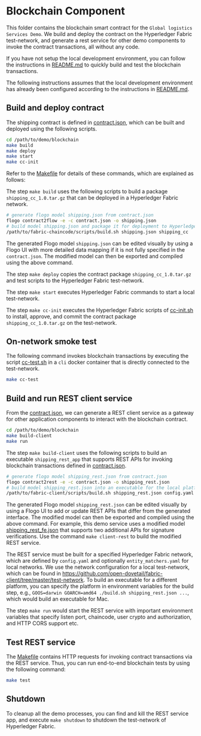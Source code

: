 # Blockchain Component

This folder contains the blockchain smart contract for the `Global logistics Services Demo`. We build and deploy the contract on the Hyperledger Fabric test-network, and generate a rest service for other demo components to invoke the contract transactions, all without any code.

If you have not setup the local development environment, you can follow the instructions in [README.md](docker/README.md) to quickly build and test the blockchain transactions.

The following instructions assumes that the local development environment has already been configured according to the instructions in [README.md](https://github.com/open-dovetail/fabric-chaincode/blob/master/README.md).

## Build and deploy contract

The shipping contract is defined in [contract.json](./contract.json), which can be built and deployed using the following scripts.

```bash
cd /path/to/demo/blockchain
make build
make deploy
make start
make cc-init
```

Refer to the [Makefile](./Makefile) for details of these commands, which are explained as follows:

The step `make build` uses the following scripts to build a package `shipping_cc_1.0.tar.gz` that can be deployed in a Hyperledger Fabric network.

```bash
# generate flogo model shipping.json from contract.json
flogo contract2flow -e -c contract.json -o shipping.json
# build model shipping.json and package it for deployment to Hyperledger Fabric
/path/to/fabric-chaincode/scripts/build.sh shipping.json shipping_cc
```

The generated Flogo model `shipping.json` can be edited visually by using a Flogo UI with more detailed data mapping if it is not fully specified in the `contract.json`. The modified model can then be exported and compiled using the above command.

The step `make deploy` copies the contract package `shipping_cc_1.0.tar.gz` and test scripts to the Hyperledger Fabric test-network.

The step `make start` executes Hyperledger Fabric commands to start a local test-network.

The step `make cc-init` executes the Hyperledger Fabric scripts of [cc-init.sh](./cc-init.sh) to install, approve, and commit the contract package `shipping_cc_1.0.tar.gz` on the test-network.

## On-network smoke test

The following command invokes blockchain transactions by executing the script [cc-test.sh](./cc-test.sh) in a `cli` docker container that is directly connected to the test-network.

```bash
make cc-test
```

## Build and run REST client service

From the [contract.json](./contract.json), we can generate a REST client service as a gateway for other application components to interact with the blockchain contract.

```bash
cd /path/to/demo/blockchain
make build-client
make run
```

The step `make build-client` uses the following scripts to build an executable `shipping_rest_app` that supports REST APIs for invoking blockchain transactions defined in [contract.json](./contract.json).

```bash
# generate flogo model shipping_rest.json from contract.json
flogo contract2rest -e -c contract.json -o shipping_rest.json
# build model shipping_rest.json into an executable for the local platform
/path/to/fabric-client/scripts/build.sh shipping_rest.json config.yaml local_entity_matchers.yaml
```

The generated Flogo model `shipping_rest.json` can be edited visually by using a Flogo UI to add or update REST APIs that differ from the generated interface. The modified model can then be exported and compiled using the above command. For example, this demo service uses a modified model [shipping_rest_fe.json](./shipping_rest_fe.json) that supports two additional APIs for signature verifications. Use the command `make client-rest` to build the modified REST service.

The REST service must be built for a specified Hyperledger Fabric network, which are defined by `config.yaml` and optionally `entity_matchers.yaml` for local networks. We use the network configuration for a local test-network, which can be found in <https://github.com/open-dovetail/fabric-client/tree/master/test-network>. To build an executable for a different platform, you can specify the platform in environment variables for the build step, e.g., `GOOS=darwin GOARCH=amd64 ./build.sh shipping_rest.json ...`, which would build an executable for Mac.

The step `make run` would start the REST service with important environment variables that specify listen port, chaincode, user crypto and authorization, and HTTP CORS support etc.

## Test REST service

The [Makefile](./Makefile) contains HTTP requests for invoking contract transactions via the REST service. Thus, you can run end-to-end blockchain tests by using the following command:

```bash
make test
```

## Shutdown

To cleanup all the demo processes, you can find and kill the REST service app, and execute `make shutdown` to shutdown the test-network of Hyperledger Fabric.
